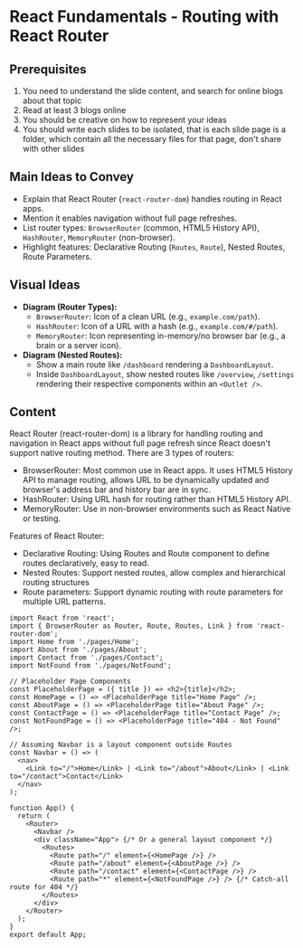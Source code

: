 # React Fundamentals - Routing with React Router

## Prerequisites
1. You need to understand the slide content, and search for online blogs about that topic
2. Read at least 3 blogs online
3. You should be creative on how to represent your ideas
4. You should write each slides to be isolated, that is each slide page is a folder, which contain all the necessary files for that page, don't share with other slides


## Main Ideas to Convey

- Explain that React Router (`react-router-dom`) handles routing in React apps.
- Mention it enables navigation without full page refreshes.
- List router types: `BrowserRouter` (common, HTML5 History API), `HashRouter`, `MemoryRouter` (non-browser).
- Highlight features: Declarative Routing (`Routes`, `Route`), Nested Routes, Route Parameters.

## Visual Ideas

- **Diagram (Router Types):**
    - `BrowserRouter`: Icon of a clean URL (e.g., `example.com/path`).
    - `HashRouter`: Icon of a URL with a hash (e.g., `example.com/#/path`).
    - `MemoryRouter`: Icon representing in-memory/no browser bar (e.g., a brain or a server icon).
- **Diagram (Nested Routes):**
    - Show a main route like `/dashboard` rendering a `DashboardLayout`.
    - Inside `DashboardLayout`, show nested routes like `/overview`, `/settings` rendering their respective components within an `<Outlet />`.

## Content

React Router (react-router-dom) is a library for handling routing and navigation in React apps without full page refresh since React doesn't support native routing method. There are 3 types of routers:

* BrowserRouter: Most common use in React apps. It uses HTML5 History API to manage routing, allows URL to be dynamically updated and browser's address bar and history bar are in sync.
* HashRouter: Using URL hash for routing rather than HTML5 History API.
* MemoryRouter: Use in non-browser environments such as React Native or testing.

Features of React Router:

* Declarative Routing: Using Routes and Route component to define routes declaratively, easy to read.
* Nested Routes: Support nested routes, allow complex and hierarchical routing structures
* Route parameters: Support dynamic routing with route parameters for multiple URL patterns.

```mdx title="AppRouter.jsx"
import React from 'react';
import { BrowserRouter as Router, Route, Routes, Link } from 'react-router-dom';
import Home from './pages/Home';
import About from './pages/About';
import Contact from './pages/Contact';
import NotFound from './pages/NotFound';

// Placeholder Page Components
const PlaceholderPage = ({ title }) => <h2>{title}</h2>;
const HomePage = () => <PlaceholderPage title="Home Page" />;
const AboutPage = () => <PlaceholderPage title="About Page" />;
const ContactPage = () => <PlaceholderPage title="Contact Page" />;
const NotFoundPage = () => <PlaceholderPage title="404 - Not Found" />;

// Assuming Navbar is a layout component outside Routes
const Navbar = () => (
  <nav>
    <Link to="/">Home</Link> | <Link to="/about">About</Link> | <Link to="/contact">Contact</Link>
  </nav>
);

function App() {
  return (
    <Router>
      <Navbar />
      <div className="App"> {/* Or a general layout component */}
        <Routes>
          <Route path="/" element={<HomePage />} />
          <Route path="/about" element={<AboutPage />} />
          <Route path="/contact" element={<ContactPage />} />
          <Route path="*" element={<NotFoundPage />} /> {/* Catch-all route for 404 */}
        </Routes>
      </div>
    </Router>
  );
}
export default App;
``` 